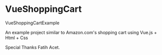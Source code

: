 # VueShoppingCart
VueShoppingCartExample


An example project similar to Amazon.com's shopping cart using Vue.js + Html + Css

Special Thanks Fatih Acet.
